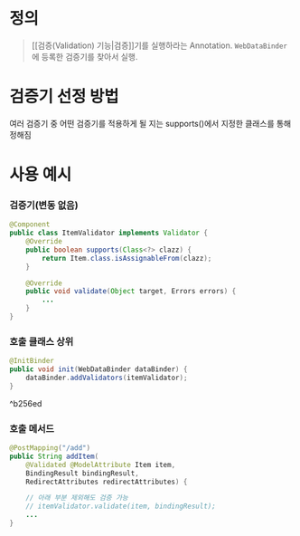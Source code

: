 # 정의

> [[검증(Validation) 기능|검증]]기를 실행하라는 Annotation.
> `WebDataBinder` 에 등록한 검증기를 찾아서 실행.

# 검증기 선정 방법

여러 검증기 중 어떤 검증기를 적용하게 될 지는 supports()에서 지정한 클래스를 통해 정해짐

# 사용 예시
### 검증기(변동 없음)
```java
@Component
public class ItemValidator implements Validator {
    @Override    
    public boolean supports(Class<?> clazz) {
        return Item.class.isAssignableFrom(clazz);
    }

	@Override
	public void validate(Object target, Errors errors) {
		...
	}
}
```
### 호출 클래스 상위
```java
@InitBinder
public void init(WebDataBinder dataBinder) {
    dataBinder.addValidators(itemValidator);
}
```

^b256ed

### 호출 메서드
```java
@PostMapping("/add")
public String addItem(
	@Validated @ModelAttribute Item item, 
	BindingResult bindingResult, 
	RedirectAttributes redirectAttributes) {

	// 아래 부분 제외해도 검증 가능
	// itemValidator.validate(item, bindingResult);
	...
}
```